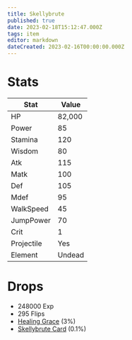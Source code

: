 ```yaml
---
title: Skellybrute
published: true
date: 2023-02-18T15:12:47.000Z
tags: item
editor: markdown
dateCreated: 2023-02-16T00:00:00.000Z
---
```


# Stats
|Stat|Value|
|-|-|
|HP|82,000|
|Power|85|
|Stamina|120|
|Wisdom|80|
|Atk|115|
|Matk|100|
|Def|105|
|Mdef|95|
|WalkSpeed|45|
|JumpPower|70|
|Crit|1|
|Projectile|Yes|
|Element|Undead|

# Drops
 * 248000 Exp
 * 295 Flips
 * [Healing Grace](items/healing-grace.md) (3%)
 * [Skellybrute Card](items/skellybrute-card.md) (0.1%)
